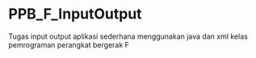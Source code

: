# PPB_F_InputOutput
 Tugas input output aplikasi sederhana menggunakan java dan xml kelas pemrograman perangkat bergerak F
